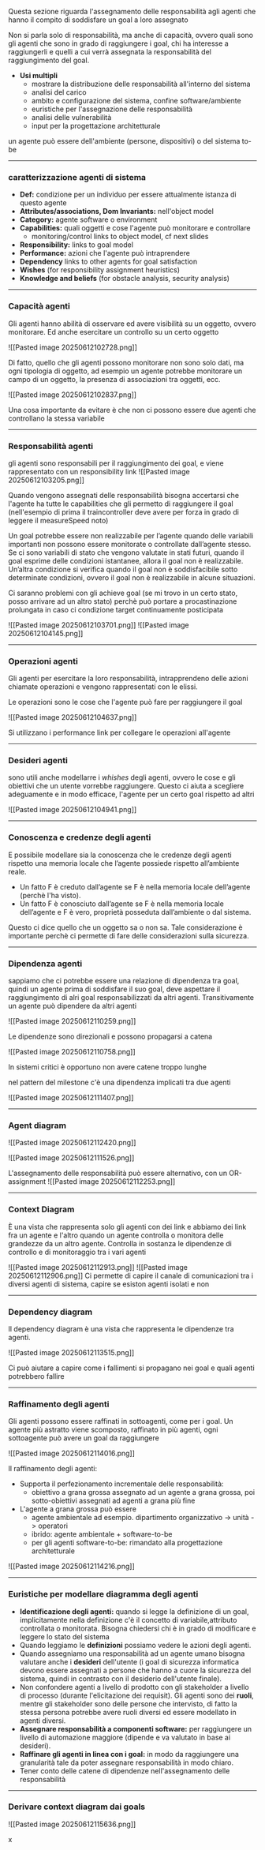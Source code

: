 Questa sezione riguarda l'assegnamento delle responsabilità agli agenti che hanno il compito di soddisfare un goal a loro assegnato

Non si parla solo di responsabilità, ma anche di capacità, ovvero quali sono gli agenti che sono in grado di raggiungere i goal, chi ha interesse a raggiungerli e quelli a cui verrà assegnata la responsabilità del raggiungimento del goal.

- **Usi multipli**
    - mostrare la distribuzione delle responsabilità all'interno del sistema
    - analisi del carico
    - ambito e configurazione del sistema, confine software/ambiente
    - euristiche per l'assegnazione delle responsabilità
    - analisi delle vulnerabilità
    - input per la progettazione architetturale

un agente può essere dell'ambiente (persone, dispositivi) o del sistema to-be


---
### caratterizzazione agenti di sistema

- **Def:** condizione per un individuo per essere attualmente istanza di questo agente
- **Attributes/associations, Dom Invariants:** nell'object model
- **Category:** agente software o environment 
- **Capabilities:** quali oggetti e cose l'agente può monitorare e controllare
    - monitoring/control links to object model, cf next slides
- **Responsibility:** links to goal model
- **Performance:** azioni che l'agente può intraprendere
- **Dependency** links to other agents for goal satisfaction
- **Wishes** (for responsibility assignment heuristics)
- **Knowledge and beliefs** (for obstacle analysis, security analysis)


---
### Capacità agenti

Gli agenti hanno abilità di osservare ed avere visibilità su un oggetto, ovvero monitorare. Ed anche esercitare un controllo su un certo oggetto

![[Pasted image 20250612102728.png]]

Di fatto, quello che gli agenti possono monitorare non sono solo dati, ma ogni tipologia di oggetto, ad esempio un agente potrebbe monitorare un campo di un oggetto, la presenza di associazioni tra oggetti, ecc.

![[Pasted image 20250612102837.png]]

Una cosa importante da evitare è che non ci possono essere due agenti che controllano la stessa variabile


---
### Responsabilità agenti

gli agenti sono responsabili per il raggiungimento dei goal, e viene rappresentato con un responsibility link
![[Pasted image 20250612103205.png]]

Quando vengono assegnati delle responsabilità bisogna accertarsi che l'agente ha tutte le capabilities che gli permetto di raggiungere il goal (nell'esempio di prima il traincontroller deve avere per forza in grado di leggere il measureSpeed noto)

Un goal potrebbe essere non realizzabile per l’agente quando delle variabili importanti non possono essere monitorate o controllate dall’agente stesso. Se ci sono variabili di stato che vengono valutate in stati futuri, quando il goal esprime delle condizioni istantanee, allora il goal non è realizzabile. Un’altra condizione si verifica quando il goal non è soddisfacibile sotto determinate condizioni, ovvero il goal non è realizzabile in alcune situazioni.

Ci saranno problemi con gli achieve goal (se mi trovo in un certo stato, posso arrivare ad un altro stato) perchè può portare a procastinazione prolungata in caso ci condizione target continuamente posticipata

![[Pasted image 20250612103701.png]]
![[Pasted image 20250612104145.png]]


---
### Operazioni agenti

Gli agenti per esercitare la loro responsabilità, intrapprendeno delle azioni chiamate operazioni e vengono rappresentati con le elissi.

Le operazioni sono le cose che l'agente può fare per raggiungere il goal

![[Pasted image 20250612104637.png]]

Si utilizzano i performance link per collegare le operazioni all'agente


---
### Desideri agenti

sono utili anche modellarre i *whishes* degli agenti, ovvero le cose e gli obiettivi che un utente vorrebbe raggiungere. Questo ci aiuta a scegliere adeguamente e in modo efficace, l'agente per un certo goal rispetto ad altri

![[Pasted image 20250612104941.png]]


---
### Conoscenza e credenze degli agenti

E possibile modellare sia la conoscenza che le credenze degli agenti rispetto una memoria locale che l’agente possiede rispetto all’ambiente reale.

-  Un fatto F  è creduto dall’agente se F  è nella memoria locale dell’agente (perchè l'ha visto). 
- Un fatto F è conosciuto dall’agente se F è nella memoria locale dell’agente e F è vero, proprietà posseduta dall’ambiente o dal sistema.

Questo ci dice quello che un oggetto sa o non sa. Tale considerazione  è importante perchè ci permette di fare delle considerazioni sulla sicurezza.

---
### Dipendenza agenti 

sappiamo che ci potrebbe essere una relazione di dipendenza tra goal, quindi un agente prima di soddisfare il suo goal, deve aspettare il raggiungimento di alri goal responsabilizzati da altri agenti. Transitivamente un agente può dipendere da altri agenti

![[Pasted image 20250612110259.png]]

Le dipendenze sono direzionali e possono propagarsi a catena

![[Pasted image 20250612110758.png]]

In sistemi critici è opportuno non avere catene troppo lunghe

nel pattern del milestone c'è una dipendenza implicati tra due agenti

![[Pasted image 20250612111407.png]]



---
### Agent diagram

![[Pasted image 20250612112420.png]]

![[Pasted image 20250612111526.png]]

L'assegnamento delle responsabilità può essere alternativo, con un OR-assignment
![[Pasted image 20250612112253.png]]


---
### Context Diagram

È una vista che rappresenta solo gli agenti con dei link e abbiamo dei link fra un agente e l'altro quando un agente controlla o monitora delle grandezze da un altro agente. Controlla in sostanza le dipendenze di controllo e di monitoraggio tra i vari agenti

![[Pasted image 20250612112913.png]]
![[Pasted image 20250612112906.png]]
Ci permette di capire il canale di comunicazioni tra i diversi agenti di sistema, capire se esiston agenti isolati e non


---
### Dependency diagram

Il dependency diagram è una vista che rappresenta le dipendenze tra agenti.

![[Pasted image 20250612113515.png]]

Ci può aiutare a capire come i fallimenti si propagano nei goal e quali agenti potrebbero fallire


---
### Raffinamento degli agenti

Gli agenti possono essere raffinati in sottoagenti, come per i goal. Un agente più astratto viene scomposto, raffinato in più agenti, ogni sottoagente può avere un goal da raggiungere

![[Pasted image 20250612114016.png]]

Il raffinamento degli agenti:

- Supporta il perfezionamento incrementale delle responsabilità:
    - obiettivo a grana grossa assegnato ad un agente a grana grossa, poi sotto-obiettivi assegnati ad agenti a grana più fine
- L'agente a grana grossa può essere
    - agente ambientale ad esempio. dipartimento organizzativo -> unità -> operatori
    - ibrido: agente ambientale + software-to-be
    - per gli agenti software-to-be: rimandato alla progettazione architetturale

![[Pasted image 20250612114216.png]]


---
### Euristiche per modellare diagramma degli agenti

- **Identificazione degli agenti:** quando si legge la definizione di un goal, implicitamente nella definizione c'è il concetto di variabile,attributo controllata o monitorata. Bisogna chiedersi chi è in grado di modificare e leggere lo stato del sistema
- Quando leggiamo le **definizioni** possiamo vedere le azioni degli agenti.
- Quando assegniamo una responsabilità ad un agente umano bisogna valutare anche i **desideri** dell'utente (i goal di sicurezza informatica devono essere assegnati a persone che hanno a cuore la sicurezza del sistema, quindi in contrasto con il desiderio dell'utente finale).
- Non confondere agenti a livello di prodotto con gli stakeholder a livello di processo (durante l'elicitazione dei requisit). Gli agenti sono dei **ruoli**, mentre gli stakeholder sono delle persone che intervisto, di fatto la stessa persona potrebbe avere ruoli diversi ed essere modellato in agenti diversi.
- **Assegnare responsabilità a componenti software:** per raggiungere un livello di automazione maggiore (dipende e va valutato in base ai desideri).
- **Raffinare gli agenti in linea con i goal:** in modo da raggiungere una granularità tale da poter assegnare responsabilità in modo chiaro.
- Tener conto delle catene di dipendenze nell'assegnamento delle responsabilità


---
### Derivare context diagram dai goals

![[Pasted image 20250612115636.png]]

x